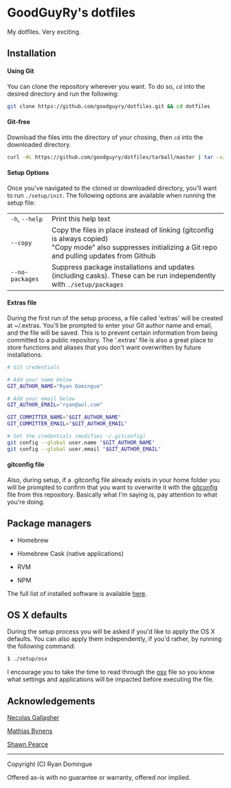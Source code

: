 # GoodGuyRy's dotfiles

My dotfiles. Very exciting.

## Installation

#### Using Git

You can clone the repository wherever you want. To do so, ```cd``` into the desired directory and run the following:

```bash
git clone https://github.com/goodguyry/dotfiles.git && cd dotfiles
```

#### Git-free

Download the files into the directory of your chosing, then ```cd``` into the downloaded directory.

```bash
curl -#L https://github.com/goodguyry/dotfiles/tarball/master | tar -xzv --exclude={README.md,LICENSE}
```

#### Setup Options

Once you've navigated to the cloned or downloaded directory, you'll want to run ```./setup/init```. The following options are available when running the setup file:

<table>
    <tr>
        <td><code>-h</code>, <code>--help</code></td>
        <td>Print this help text</td>
    </tr>
    <tr>
        <td><code>--copy</code></td>
        <td>Copy the files in place instead of linking (gitconfig is always copied)<br>"Copy mode" also suppresses initializing a Git repo and pulling updates from Github</td>
    </tr>
    <tr>
        <td><code>--no-packages</code></td>
        <td>Suppress package installations and updates (including casks). These can be run independently with <code>./setup/packages</code></td>
    </tr>
</table>

#### Extras file

During the first run of the setup process, a file called 'extras' will be created at ~/.extras. You'll be prompted to enter your Git author name and email, and the file will be saved. This is to prevent certain information from being committed to a public repository. The '.extras' file is also a great place to store functions and aliases that you don't want overwritten by future installations.

```bash
# Git credentials

# Add your name below
GIT_AUTHOR_NAME="Ryan Domingue"

# Add your email below
GIT_AUTHOR_EMAIL="ryan@aol.com"

GIT_COMMITTER_NAME="$GIT_AUTHOR_NAME"
GIT_COMMITTER_EMAIL="$GIT_AUTHOR_EMAIL"

# Set the credentials (modifies ~/.gitconfig)
git config --global user.name "$GIT_AUTHOR_NAME"
git config --global user.email "$GIT_AUTHOR_EMAIL"
```

#### gitconfig file

Also, during setup, if a .gitconfig file already exists in your home folder you will be prompted to confirm that you want to overwrite it with the [gitconfig](https://github.com/goodguyry/dotfiles/edit/master/gitconfig) file from this repository. Basically what I'm saying is, pay attention to what you're doing.

## Package managers

- Homebrew

- Homebrew Cask (native applications)

- RVM

- NPM

The full list of installed software is available [here](http://github.com/goodguyry/dotfiles/blob/master/lib/software_list.md).

## OS X defaults

During the setup process you will be asked if you'd like to apply the OS X defaults. You can also apply them independently, if you'd rather, by running the following command:

```bash
$ ./setup/osx
```

I encourage you to take the time to read through the [osx](http://github.com/goodguyry/dotfiles/blob/master/bin/osx) file so you know what settings and applications will be impacted before executing the file.

## Acknowledgements

[Necolas Gallagher](http://github.com/necolas/dotfiles)

[Mathias Bynens](http://github.com/mathiasbynens/dotfiles)

[Shawn Pearce](https://github.com/spearce/)

---

Copyright (C) Ryan Domingue

Offered as-is with no guarantee or warranty, offered nor implied.
